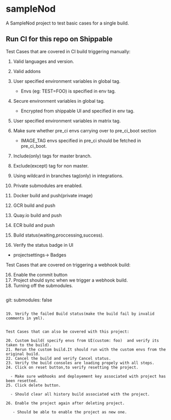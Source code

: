 # sampleNod
A SampleNod project to test basic cases for a single build.

## Run CI for this repo on Shippable

Test Cases that are covered in CI build triggering manually:


1. Valid languages and version.
2. Valid addons
3. User specified environment variables in global tag.
   - Envs (eg: TEST=FOO) is specified in env tag.
4. Secure environment variables in global tag.
   - Encrypted from shippable UI and specified in env tag.
5. User specified environment variables in matrix tag.
6. Make sure whether pre_ci envs carrying over to pre_ci_boot section
   - IMAGE_TAG envs specified in pre_ci should be fetched in pre_ci_boot.

7. Include(only) tags for master branch.
8. Exclude(except) tag for non master.
9. Using wildcard in branches tag(only) in integrations.
10. Private submodules are enabled.
11. Docker build and push(private image)
12. GCR build and push
13. Quay.io build and push
13. ECR build and push
14. Build status(waiting,proccessing,success).
15. Verify the status badge in UI

  - projectsettings-> Badges

Test Cases that are covered on triggering a webhook build:

16. Enable the commit button
17. Project should sync when we trigger a webhook build.
18. Turning off the submodules.
    ```
git:
     submodules: false
``` 
     
19. Verify the failed Build status(make the build fail by invalid comments in yml).


Test Cases that can also be covered with this project:

20. Custom build( specify envs from UI(custom: foo)  and verify its taken to the build).
21. Rerun the custom build.It should run with the custom envs from the original build.
22. Cancel the build and verify Cancel status.
23. Verify the build consoles are loading propely with all steps.
24. Click on reset button,to verify resetting the project.

  - Make sure webhooks and deployement key associated with project has been resetted.
25. Click delete button.

  - Should clear all history build associated with the project.

26. Enable the project again after deleting project.

   - Should be able to enable the project as new one.

